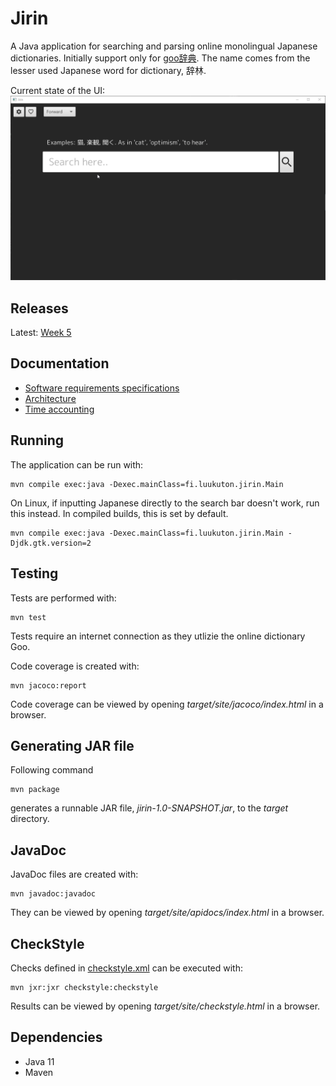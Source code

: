# Jirin
A Java application for searching and parsing online monolingual Japanese dictionaries. Initially support only for [goo辞典](https://dictionary.goo.ne.jp/). The name comes from the lesser used Japanese word for dictionary, 辞林.

Current state of the UI:  
![current_ui](documentation/pictures/current_ui.gif)

## Releases
Latest: [Week 5](https://github.com/Luukuton/ot-harjoitustyo-hy2020/releases/tag/week5)

## Documentation
- [Software requirements specifications](documentation/software_requirements_specification.md)
- [Architecture](documentation/architecture.md)
- [Time accounting](documentation/time_accounting.md)

## Running

The application can be run with: 

```
mvn compile exec:java -Dexec.mainClass=fi.luukuton.jirin.Main
```

On Linux, if inputting Japanese directly to the search bar doesn't work, run this instead. In compiled builds, this is set by default.
```
mvn compile exec:java -Dexec.mainClass=fi.luukuton.jirin.Main -Djdk.gtk.version=2
```

## Testing

Tests are performed with: 

```
mvn test
```
Tests require an internet connection as they utlizie the online dictionary Goo.

Code coverage is created with: 

```
mvn jacoco:report
```

Code coverage can be viewed by opening _target/site/jacoco/index.html_ in a browser.

## Generating JAR file

Following command 

```
mvn package
```

generates a runnable JAR file, _jirin-1.0-SNAPSHOT.jar_, to the _target_ directory.

## JavaDoc

JavaDoc files are created with: 

```
mvn javadoc:javadoc
```

They can be viewed by opening _target/site/apidocs/index.html_ in a browser.

## CheckStyle

Checks defined in [checkstyle.xml](checkstyle.xml) can be executed with: 

```
mvn jxr:jxr checkstyle:checkstyle
```

Results can be viewed by opening _target/site/checkstyle.html_ in a browser.


## Dependencies
* Java 11
* Maven 

